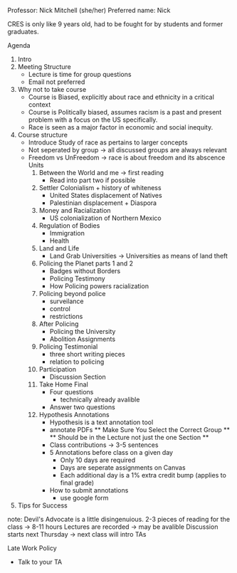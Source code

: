 Professor: Nick Mitchell (she/her)
Preferred name: Nick


CRES is only like 9 years old, had to be fought for
by students and former graduates.


Agenda
1. Intro
2. Meeting Structure
    - Lecture is time for group questions
    - Email not preferred
3. Why not to take course
    - Course is Biased, explicitly about race and ethnicity
    in a critical context
    - Course is Politically biased, assumes racism is a past
    and present problem with a focus on the US specifically.
    - Race is seen as a major factor in economic and social
    inequity.
4. Course structure
    - Introduce Study of race as pertains to larger concepts
    - Not seperated by group -> all discussed groups are 
    always relevant
    - Freedom vs UnFreedom -> race is about freedom and its 
    abscence
    Units
        1. Between the World and me -> first reading
            - Read into part two if possible
        2. Settler Colonialism + history of whiteness
            - United States displacement of Natives
            - Palestinian displacement + Diaspora
        3. Money and Racialization
            - US colonialization of Northern Mexico
        4. Regulation of Bodies
            - Immigration
            - Health
        5. Land and Life
            - Land Grab Universities -> Universities as means of 
            land theft
        6. Policing the Planet parts 1 and 2
            - Badges without Borders
            - Policing Testimony
            - How Policing powers racialization
        7. Policing beyond police
            - surveilance
            - control
            - restrictions
        8. After Policing
            - Policing the University
            - Abolition
    Assignments
        1. Policing Testimonial
            - three short writing pieces
            - relation to policing
        2. Participation
            - Discussion Section
        3. Take Home Final
            - Four questions
                - technically already avalible
            - Answer two questions
        4. Hypothesis Annotations
            - Hypothesis is a text annotation tool
            - annotate PDFs
                ** Make Sure You Select the Correct Group **
                ** Should be in the Lecture not just the one Section **
            - Class contributions -> 3-5 sentences
            - 5 Annotations before class on a given day
                - Only 10 days are required
                - Days are seperate assignments on Canvas
                - Each additional day is a 1% extra credit bump (applies to final grade)
            - How to submit annotations
                - use google form
5. Tips for Success


note: Devil's Advocate is a little disingenuious.
2-3 pieces of reading for the class -> 8-11 hours
Lectures are recorded -> may be avalible
Discussion starts next Thursday -> next class will intro TAs

Late Work Policy
- Talk to your TA
